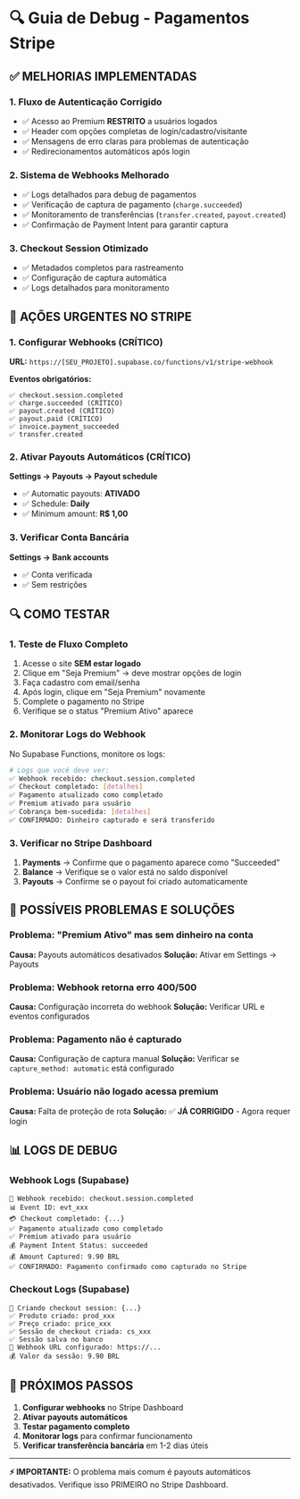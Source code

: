 # 🔍 Guia de Debug - Pagamentos Stripe

## ✅ MELHORIAS IMPLEMENTADAS

### 1. Fluxo de Autenticação Corrigido
- ✅ Acesso ao Premium **RESTRITO** a usuários logados
- ✅ Header com opções completas de login/cadastro/visitante
- ✅ Mensagens de erro claras para problemas de autenticação
- ✅ Redirecionamentos automáticos após login

### 2. Sistema de Webhooks Melhorado
- ✅ Logs detalhados para debug de pagamentos
- ✅ Verificação de captura de pagamento (`charge.succeeded`)
- ✅ Monitoramento de transferências (`transfer.created`, `payout.created`)
- ✅ Confirmação de Payment Intent para garantir captura

### 3. Checkout Session Otimizado
- ✅ Metadados completos para rastreamento
- ✅ Configuração de captura automática
- ✅ Logs detalhados para monitoramento

## 🚨 AÇÕES URGENTES NO STRIPE

### 1. Configurar Webhooks (CRÍTICO)
**URL:** `https://[SEU_PROJETO].supabase.co/functions/v1/stripe-webhook`

**Eventos obrigatórios:**
```
✅ checkout.session.completed
✅ charge.succeeded (CRÍTICO)
✅ payout.created (CRÍTICO)
✅ payout.paid (CRÍTICO)
✅ invoice.payment_succeeded
✅ transfer.created
```

### 2. Ativar Payouts Automáticos (CRÍTICO)
**Settings → Payouts → Payout schedule**
- ✅ Automatic payouts: **ATIVADO**
- ✅ Schedule: **Daily**
- ✅ Minimum amount: **R$ 1,00**

### 3. Verificar Conta Bancária
**Settings → Bank accounts**
- ✅ Conta verificada
- ✅ Sem restrições

## 🔍 COMO TESTAR

### 1. Teste de Fluxo Completo
1. Acesse o site **SEM estar logado**
2. Clique em "Seja Premium" → deve mostrar opções de login
3. Faça cadastro com email/senha
4. Após login, clique em "Seja Premium" novamente
5. Complete o pagamento no Stripe
6. Verifique se o status "Premium Ativo" aparece

### 2. Monitorar Logs do Webhook
No Supabase Functions, monitore os logs:
```bash
# Logs que você deve ver:
✅ Webhook recebido: checkout.session.completed
✅ Checkout completado: [detalhes]
✅ Pagamento atualizado como completado
✅ Premium ativado para usuário
✅ Cobrança bem-sucedida: [detalhes]
✅ CONFIRMADO: Dinheiro capturado e será transferido
```

### 3. Verificar no Stripe Dashboard
1. **Payments** → Confirme que o pagamento aparece como "Succeeded"
2. **Balance** → Verifique se o valor está no saldo disponível
3. **Payouts** → Confirme se o payout foi criado automaticamente

## 🐛 POSSÍVEIS PROBLEMAS E SOLUÇÕES

### Problema: "Premium Ativo" mas sem dinheiro na conta
**Causa:** Payouts automáticos desativados
**Solução:** Ativar em Settings → Payouts

### Problema: Webhook retorna erro 400/500
**Causa:** Configuração incorreta do webhook
**Solução:** Verificar URL e eventos configurados

### Problema: Pagamento não é capturado
**Causa:** Configuração de captura manual
**Solução:** Verificar se `capture_method: automatic` está configurado

### Problema: Usuário não logado acessa premium
**Causa:** Falta de proteção de rota
**Solução:** ✅ **JÁ CORRIGIDO** - Agora requer login

## 📊 LOGS DE DEBUG

### Webhook Logs (Supabase)
```
🔔 Webhook recebido: checkout.session.completed
📊 Event ID: evt_xxx
💳 Checkout completado: {...}
✅ Pagamento atualizado como completado
✅ Premium ativado para usuário
💰 Payment Intent Status: succeeded
💰 Amount Captured: 9.90 BRL
✅ CONFIRMADO: Pagamento confirmado como capturado no Stripe
```

### Checkout Logs (Supabase)
```
🚀 Criando checkout session: {...}
✅ Produto criado: prod_xxx
✅ Preço criado: price_xxx
✅ Sessão de checkout criada: cs_xxx
✅ Sessão salva no banco
🔗 Webhook URL configurado: https://...
💰 Valor da sessão: 9.90 BRL
```

## 🎯 PRÓXIMOS PASSOS

1. **Configurar webhooks** no Stripe Dashboard
2. **Ativar payouts automáticos**
3. **Testar pagamento completo**
4. **Monitorar logs** para confirmar funcionamento
5. **Verificar transferência bancária** em 1-2 dias úteis

---

**⚡ IMPORTANTE:** O problema mais comum é payouts automáticos desativados. Verifique isso PRIMEIRO no Stripe Dashboard.